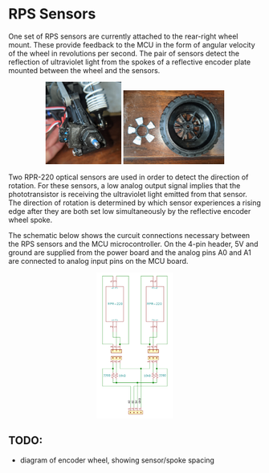 # RPS Sensors

One set of RPS sensors are currently attached to the rear-right wheel mount. These provide feedback to the MCU in the form of angular velocity of the wheel in revolutions per second. The pair of sensors detect the reflection of ultraviolet light from the spokes of a reflective encoder plate mounted between the wheel and the sensors.

<p align="center">
  <img src="figures/rps-sensors.jpg" width="30%">
  <img src="figures/rps-encoder.jpg" width="40%">
</p>

Two RPR-220 optical sensors are used in order to detect the direction of rotation. For these sensors, a low analog output signal implies that the phototransistor is receiving the ultraviolet light emitted from that sensor. The direction of rotation is determined by which sensor experiences a rising edge after they are both set low simultaneously by the reflective encoder wheel spoke.

The schematic below shows the curcuit connections necessary between the RPS sensors and the MCU microcontroller. On the 4-pin header, 5V and ground are supplied from the power board and the analog pins A0 and A1 are connected to analog input pins on the MCU board.

<p align="center"><img src="figures/rps-sensors-schematic.svg" width="30%"></p>

## TODO:
- diagram of encoder wheel, showing sensor/spoke spacing
